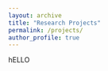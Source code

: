 ```yaml
---
layout: archive
title: "Research Projects"
permalink: /projects/
author_profile: true
---
```


hELLO
